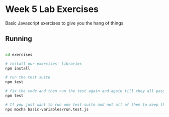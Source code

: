# Week 5 Lab Exercises

Basic Javascript exercises to give you the hang of things

## Running

```bash

cd exercises

# install our exercises' libraries
npm install

# run the test suite
npm test

# fix the code and then run the test again and again till they all pass
npm test

# If you just want to run one test suite and not all of them to keep the screen noise low
npx mocha basic-variables/run.test.js
```
